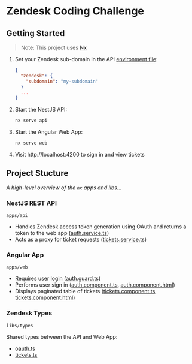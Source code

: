 # Zendesk Coding Challenge

## Getting Started

> Note: This project uses [Nx](https://nx.dev)

1. Set your Zendesk sub-domain in the API [environment file](./apps/api/src/environments/environment.ts):
    ```json
    {
      "zendesk": {
        "subdomain": "my-subdomain"
      }
      ...
    }
    ```

1. Start the NestJS API:
    ```bash
    nx serve api
    ```

1. Start the Angular Web App:
    ```bash
    nx serve web
    ```

1. Visit http://localhost:4200 to sign in and view tickets

## Project Stucture

*A high-level overview of the `nx` apps and libs...*

### NestJS REST API

`apps/api`

- Handles Zendesk access token generation using OAuth and returns a token to the web app ([auth.service.ts](./apps/api/src/app/oauth.service.ts))
- Acts as a proxy for ticket requests ([tickets.service.ts](./apps/api/src/app/ticket.service.ts))

### Angular App

`apps/web`

- Requires user login ([auth.guard.ts](./apps/web/src/app/guards/auth.guard.ts))
- Performs user sign in ([auth.component.ts](./apps/web/src/app/components/auth/auth.component.ts), [auth.component.html](./apps/web/src/app/components/auth/auth.component.html))
- Displays paginated table of tickets ([tickets.component.ts](./apps/web/src/app/components/tickets/tickets.component.ts), [tickets.component.html](./apps/web/src/app/components/tickets/tickets.component.html))


### Zendesk Types 

`libs/types`

Shared types between the API and Web App:

- [oauth.ts](./libs/types/src/lib/oauth.ts)
- [tickets.ts](./libs/types/src/lib/tickets.ts)
